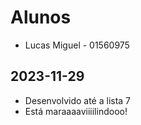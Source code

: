 # Alunos

* Lucas Miguel - 01560975

## 2023-11-29

* Desenvolvido até a lista 7
* Está maraaaaviiiilindooo!
